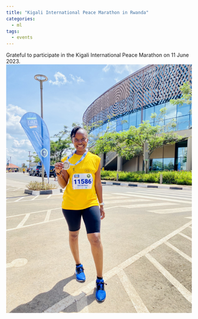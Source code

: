 ```yaml
---
title: "Kigali International Peace Marathon in Rwanda"
categories:
  - ml
tags:
  - events
---
```

Grateful to participate in the Kigali International Peace Marathon on 11 June 2023. 
<img src="/assets/images/marathon.jpeg" class="align-center" alt="">  



